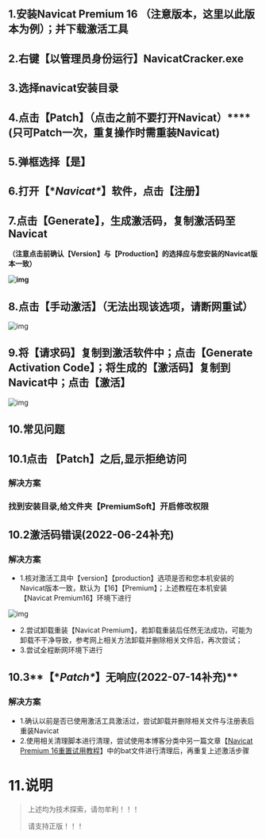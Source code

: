 ## 1.安装Navicat Premium 16 （注意版本，这里以此版本为例）；并下载激活工具

## 2.右键【以管理员身份运行】**NavicatCracker.exe**

## **3.选择navicat安装目录**

## **4.点击【Patch】（点击之前不要打开Navicat）****(只可Patch一次，重复操作时需重装Navicat)**

## **5.弹框选择【是】**

## **6.打开【\**Navicat\**】软件，点击【注册】**

## **7.点击【Generate】，生成激活码，复制激活码至Navicat**

**（注意点击前确认【Version】与【Production】的选择应与您安装的Navicat版本一致）** 

**![img](https://img2022.cnblogs.com/blog/1289898/202205/1289898-20220530160625647-2097292709.png)**

 

##  8.点击【手动激活】（无法出现该选项，请断网重试）

![img](https://img2022.cnblogs.com/blog/1289898/202205/1289898-20220530160746879-323284290.png)

 

##  9.将【请求码】复制到激活软件中；点击【Generate Activation Code】；将生成的【激活码】复制到Navicat中；点击【激活】

![img](https://img2022.cnblogs.com/blog/1289898/202205/1289898-20220530161028683-1405467216.png)

 

 

## 10.常见问题

## 10.1点击 【Patch】之后,显示拒绝访问

### **解决方案**

### 找到安装目录,给文件夹【PremiumSoft】开启修改权限

## 10.2激活码错误(2022-06-24补充)

### **解决方案**

- 1.核对激活工具中【version】【production】选项是否和您本机安装的Navicat版本一致，默认为【16】【Premium】；上述教程在本机安装【Navicat Premium16】环境下进行 

![img](https://img2022.cnblogs.com/blog/1289898/202206/1289898-20220624192409248-2010943083.png)

- 2.尝试卸载重装【Navicat Premium】，若卸载重装后任然无法成功，可能为卸载不干净导致，参考网上相关方法卸载并删除相关文件后，再次尝试；
- 3.尝试全程断网环境下进行

## 10.3**【\**Patch\**】无响应(2022-07-14补充)**

### **解决方案**

- 1.确认以前是否已使用激活工具激活过，尝试卸载并删除相关文件与注册表后重装Navicat
- 2.使用相关清理脚本进行清理，尝试使用本博客分类中另一篇文章【[Navicat Premium 16重置试用教程](https://www.cnblogs.com/zktww/p/16229690.html)】中的bat文件进行清理后，再重复上述激活步骤

# 11.说明

> 上述均为技术探索，请勿牟利！！！
>
> 请支持正版！！！